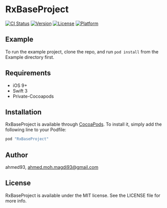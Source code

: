 # RxBaseProject

[![CI Status](http://img.shields.io/travis/ahmed93/RxBaseProject.svg?style=flat)](https://travis-ci.org/ahmed93/RxBaseProject)
[![Version](https://img.shields.io/cocoapods/v/RxBaseProject.svg?style=flat)](http://cocoapods.org/pods/RxBaseProject)
[![License](https://img.shields.io/cocoapods/l/RxBaseProject.svg?style=flat)](http://cocoapods.org/pods/RxBaseProject)
[![Platform](https://img.shields.io/cocoapods/p/RxBaseProject.svg?style=flat)](http://cocoapods.org/pods/RxBaseProject)

## Example

To run the example project, clone the repo, and run `pod install` from the Example directory first.

## Requirements

* iOS 9+
* Swift 3
* Private-Cocoapods

## Installation

RxBaseProject is available through [CocoaPods](http://cocoapods.org). To install
it, simply add the following line to your Podfile:

```ruby
pod "RxBaseProject"
```

## Author

ahmed93, ahmed.moh.magdi93@gmail.com

## License

RxBaseProject is available under the MIT license. See the LICENSE file for more info.
